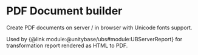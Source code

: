 # PDF Document builder

Create PDF documents on server / in browser with Unicode fonts support.

Used by {@link module:@unitybase/ubs#module:UBServerReport} for transformation
report rendered as HTML to PDF.